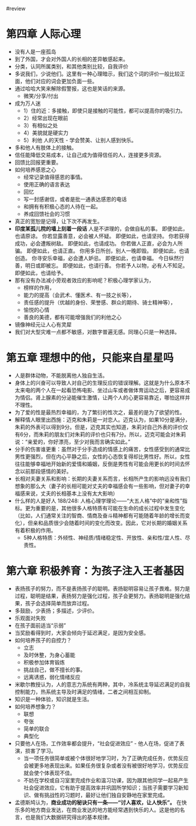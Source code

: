 #review 

# 第四章 人际心理
- 没有人是一座孤岛
- 到了外国，才会对外国人的长相的差异敏感起来。
- 分类，认同所属类别，和其他类别比较，自我评价
- 多说我们，少说他们。这里有一种心理暗示，我们这个词的评价一般比较正面，他们对应的词会更加负面一些。
- 通过哈哈大笑来解除假警报，这也是笑话的来源。
	- 微笑/分享/付出
- 成为万人迷
	- 1）住的近：多接触，即使只是接触的可能性，都可以提高你的吸引力。
	- 2）经常出现在眼前
	- 3）有相似之处
	- 4）美貌就是硬实力
	- 5）利他 人的天性 - 学会赞美、让别人感到快乐。
- 多和他人有肢体上的接触。
- 信任能降低交易成本，让自己成为值得信任的人，连接更多资源。
- 回馈比回报更重要。
- 如何培养感恩之心
	- 经常记录值得感恩的事情。
	- 使用正确的语言表达
	- 回忆
	- 写一封感谢信，或者是批一通表达感恩的电话
	- 和拥有有积极心态的人待在一起。
	- 养成回馈社会的习惯
- 真正的宽恕是记得，让下次不再发生。
- **印度某孤儿院的墙上刻着一段话**
人是不讲理的，会做自私的事。
即便如此，也请原谅。
你若显露善意，必会被人怀疑。
即便如此，也请坚持。
你若获得成功，必会遭叛树敌。
即便如此，也请成功。
你若做人正直，必会为人所骗。
即便如此，也请正直。
你用多日所创，别人一晚即毁。
即便如此，也请创造。
你寻安乐幸福，必会遭人妒忌。
即便如此，也请幸福。
今日纵然行善，明日或即被忘。
即便如此，也请行善。
你若予人以物，必有人不知足。
即便如此，也请给予。
- 那有没有办法减小旁观者效应的影响呢？积极心理学家认为，
	- 榜样的作用，
	- 能力的提高（会武术、懂医术、有一技之长等），
	- 责任感的提升（优越的身份、荣誉感、群众的期待、骑士精神等），
	- 愉悦的心情
	- 善良的美德，都有可能增强我们的利他之心
- 镜像神经元让人心有灵犀
- 我们对大型灾难一点都不敏感，对数字普遍无感。同理心只是一种选择。

# 第五章 理想中的他，只能来自星星吗
- 人是群体动物，不能脱离他人独自生活。
- 身体上的兴奋可以导致人对自己的生理反应的错误理解。这就是为什么原本不太来电的两个人在一起看恐怖电影、坐过山车或者做体育运动之后，更容易成为情侣。肾上腺素的分泌能催生激情，让两个人的心更容易靠近，哪怕这样并不理性。
- 为了爱的性是最热烈幸福的，为了繁衍的性次之，最差的是为了欲望的性。
- 解释情人眼里出西施：迈克和朱莉是一对恋人。迈克认为，如果10分是满分，朱莉的外表可以得到9分。但是，迈克其实也知道，朱莉对自己外表的评价仅有6分，而朱莉的朋友们对朱莉的评价也只有7分。所以，迈克可能会对朱莉说：“亲爱的，你好漂亮，至少对我而言确实如此。”
- 分手的伤害谁更重：虽然对于分手造成的情感上的痛苦，女性感受到的通常比男性更强烈，但在内心平静之后，女性的心态恢复得却比男性好。所以，女性往往能够幸福地开始新的爱情和婚姻，反倒是男性有可能会用更长的时间去怀念以前那段感情的美好。
- 长相对夫妻关系和影响：长期的夫妻关系而言，长相所产生的影响远没有我们想象的那么大（妻子的长相可能对丈夫的幸福感会有一些影响，但对妻子的幸福感来说，丈夫的长相基本上没有太大影响）
- 什么样的人是好人 188/248: 人格心理学理论——“大五人格”中的“亲和性”指标。更为重要的是，其他很多人格特质有可能在生命的成长过程中发生变化（比如，人们通常关注的智商、情商及奋斗精神都有可能随着年龄的增长而变化），但亲和品质很少会随着时间的变化而改变。因此，它对长期的婚姻关系有着积极的作用。
	- 5种人格特质：外倾性、神经质/情绪稳定性、开放性、亲和性/宜人性、尽责性。

# 第六章 积极养育：为孩子注入王者基因
- 表扬孩子的努力，而不是表扬孩子的聪明。表扬聪明容易让孩子畏难。努力是过程，聪明是结果，表扬努力是强化过程，孩子会更努力。表扬聪明是强化结果，孩子会选择简单而放弃过程。
- 多鼓励，少表扬；多描述，少评价。
- 乐观面对失败
- 在孩子面前适当“示弱”
- 当奖励看得到时，大家会倾向于延迟满足，是因为安全感。
- 如何培养孩子的自控力？
	- 立志
	- 及时休整，为身心蓄能
	- 积极参加体育锻炼
	- 挑战自己，做不擅长的事。
	- 远离诱惑，弱化情绪反应
- 米歇尔教授认为，人的意志力系统有两种，其中，冷系统主导延迟满足的自我控制能力，热系统主导及时满足的情绪，二者之间相互抑制。
- 知识是一种体验，知识就是生活。
- 如何培养想象力？
	- 联想
	- 夸张
	- 简单的联合
	- 典型化
- 只要他人在场，工作效率都会提升，“社会促进效应” - 他人在场，促进了表演，损害了学习。
	- 当一项任务很简单或被个体很好地学习时，为了正确完成任务，优势反应会被更多地表现出来。如果任务很复杂或者没有被很好地学习，优势反应就会使个体表现不佳。
	- 不妨在学校或自习室里完成作业和温习功课，因为跟其他同学一起易产生社会促进效应，它有助于提高效率并巩固所学知识；当孩子需要学习新知识、做有挑战性的习题时，最好让他们独自安静地在家里完成。
- 孟德斯鸠认为，**商业成功的秘诀只有一条——“讨人喜欢，让人快乐”。** 在快乐多的地方商业发达，在商业发达的地方能经常遇到快乐的人。这是他的名言，也是我们大数据研究得出的基本规律。
